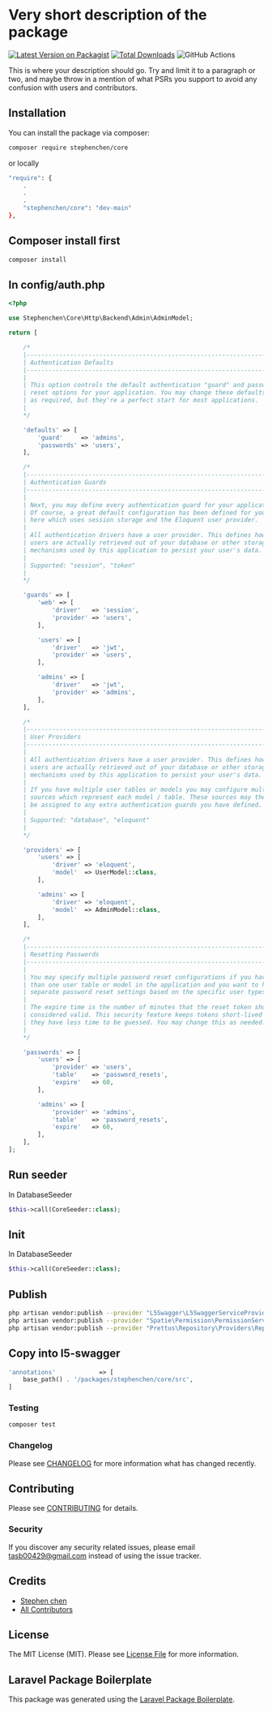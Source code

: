 # Very short description of the package

[![Latest Version on Packagist](https://img.shields.io/packagist/v/stephenchen/core.svg?style=flat-square)](https://packagist.org/packages/stephenchen/core)
[![Total Downloads](https://img.shields.io/packagist/dt/stephenchen/core.svg?style=flat-square)](https://packagist.org/packages/stephenchen/core)
![GitHub Actions](https://github.com/stephenchen/core/actions/workflows/main.yml/badge.svg)

This is where your description should go. Try and limit it to a paragraph or two, and maybe throw in a mention of what PSRs you support to avoid any confusion with users and contributors.

## Installation

You can install the package via composer:

```bash
composer require stephenchen/core
```

or locally

```bash
"require": {
    .
    .
    .
    "stephenchen/core": "dev-main"
},
```

## Composer install first

```bash
composer install
```

## In config/auth.php

```php
<?php

use Stephenchen\Core\Http\Backend\Admin\AdminModel;

return [

    /*
    |--------------------------------------------------------------------------
    | Authentication Defaults
    |--------------------------------------------------------------------------
    |
    | This option controls the default authentication "guard" and password
    | reset options for your application. You may change these defaults
    | as required, but they're a perfect start for most applications.
    |
    */

    'defaults' => [
        'guard'     => 'admins',
        'passwords' => 'users',
    ],

    /*
    |--------------------------------------------------------------------------
    | Authentication Guards
    |--------------------------------------------------------------------------
    |
    | Next, you may define every authentication guard for your application.
    | Of course, a great default configuration has been defined for you
    | here which uses session storage and the Eloquent user provider.
    |
    | All authentication drivers have a user provider. This defines how the
    | users are actually retrieved out of your database or other storage
    | mechanisms used by this application to persist your user's data.
    |
    | Supported: "session", "token"
    |
    */

    'guards' => [
        'web' => [
            'driver'   => 'session',
            'provider' => 'users',
        ],

        'users' => [
            'driver'   => 'jwt',
            'provider' => 'users',
        ],

        'admins' => [
            'driver'   => 'jwt',
            'provider' => 'admins',
        ],
    ],

    /*
    |--------------------------------------------------------------------------
    | User Providers
    |--------------------------------------------------------------------------
    |
    | All authentication drivers have a user provider. This defines how the
    | users are actually retrieved out of your database or other storage
    | mechanisms used by this application to persist your user's data.
    |
    | If you have multiple user tables or models you may configure multiple
    | sources which represent each model / table. These sources may then
    | be assigned to any extra authentication guards you have defined.
    |
    | Supported: "database", "eloquent"
    |
    */

    'providers' => [
        'users' => [
            'driver' => 'eloquent',
            'model'  => UserModel::class,
        ],

        'admins' => [
            'driver' => 'eloquent',
            'model'  => AdminModel::class,
        ],
    ],

    /*
    |--------------------------------------------------------------------------
    | Resetting Passwords
    |--------------------------------------------------------------------------
    |
    | You may specify multiple password reset configurations if you have more
    | than one user table or model in the application and you want to have
    | separate password reset settings based on the specific user types.
    |
    | The expire time is the number of minutes that the reset token should be
    | considered valid. This security feature keeps tokens short-lived so
    | they have less time to be guessed. You may change this as needed.
    |
    */

    'passwords' => [
        'users' => [
            'provider' => 'users',
            'table'    => 'password_resets',
            'expire'   => 60,
        ],

        'admins' => [
            'provider' => 'admins',
            'table'    => 'password_resets',
            'expire'   => 60,
        ],
    ],
];
```

## Run seeder

In DatabaseSeeder

```php
$this->call(CoreSeeder::class);
```

## Init

In DatabaseSeeder

```php
$this->call(CoreSeeder::class);
```

## Publish

```bash
php artisan vendor:publish --provider "L5Swagger\L5SwaggerServiceProvider"
php artisan vendor:publish --provider "Spatie\Permission\PermissionServiceProvider"
php artisan vendor:publish --provider "Prettus\Repository\Providers\RepositoryServiceProvider"
```

## Copy into l5-swagger

```php
'annotations'            => [
    base_path() . '/packages/stephenchen/core/src',
]
```

### Testing

```bash
composer test
```

### Changelog

Please see [CHANGELOG](CHANGELOG.md) for more information what has changed recently.

## Contributing

Please see [CONTRIBUTING](CONTRIBUTING.md) for details.

### Security

If you discover any security related issues, please email tasb00429@gmail.com instead of using the issue tracker.

## Credits

-   [Stephen chen](https://github.com/stephenchen)
-   [All Contributors](../../contributors)

## License

The MIT License (MIT). Please see [License File](LICENSE.md) for more information.

## Laravel Package Boilerplate

This package was generated using the [Laravel Package Boilerplate](https://laravelpackageboilerplate.com).
